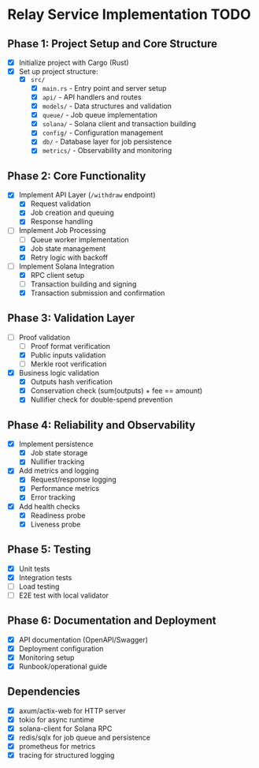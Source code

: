 # Relay Service Implementation TODO

## Phase 1: Project Setup and Core Structure
- [x] Initialize project with Cargo (Rust)
- [x] Set up project structure:
  - [x] `src/`
    - [x] `main.rs` - Entry point and server setup
    - [x] `api/` - API handlers and routes
    - [x] `models/` - Data structures and validation
    - [x] `queue/` - Job queue implementation
    - [x] `solana/` - Solana client and transaction building
    - [x] `config/` - Configuration management
    - [x] `db/` - Database layer for job persistence
    - [x] `metrics/` - Observability and monitoring

## Phase 2: Core Functionality
- [x] Implement API Layer (`/withdraw` endpoint)
  - [x] Request validation
  - [x] Job creation and queuing
  - [x] Response handling
- [ ] Implement Job Processing
  - [ ] Queue worker implementation
  - [x] Job state management
  - [x] Retry logic with backoff
- [ ] Implement Solana Integration
  - [x] RPC client setup
  - [ ] Transaction building and signing
  - [x] Transaction submission and confirmation

## Phase 3: Validation Layer
- [ ] Proof validation
  - [ ] Proof format verification 
  - [x] Public inputs validation
  - [ ] Merkle root verification
- [x] Business logic validation
  - [x] Outputs hash verification
  - [x] Conservation check (sum(outputs) + fee == amount)
  - [x] Nullifier check for double-spend prevention

## Phase 4: Reliability and Observability
- [x] Implement persistence
  - [x] Job state storage
  - [x] Nullifier tracking
- [x] Add metrics and logging
  - [x] Request/response logging
  - [x] Performance metrics
  - [x] Error tracking
- [x] Add health checks
  - [x] Readiness probe
  - [x] Liveness probe

## Phase 5: Testing
- [x] Unit tests
- [x] Integration tests
- [ ] Load testing
- [ ] E2E test with local validator

## Phase 6: Documentation and Deployment
- [x] API documentation (OpenAPI/Swagger)
- [x] Deployment configuration
- [x] Monitoring setup
- [x] Runbook/operational guide

## Dependencies
- [x] axum/actix-web for HTTP server
- [x] tokio for async runtime
- [x] solana-client for Solana RPC
- [x] redis/sqlx for job queue and persistence
- [x] prometheus for metrics
- [x] tracing for structured logging